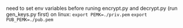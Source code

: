 need to set env variables before runing encrypt.py and decrypt.py (run gen_keys.py first)
on linux:
`export PEMK=./priv.pem`
`export PUB_PEMK=./pub.pem`